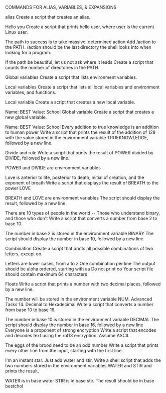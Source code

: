 COMMANDS FOR ALIAS, VARIABLES, & EXPANSIONS

alias Create a script that creates an alias.

Hello you Create a script that prints hello user, where user is the current Linux user.

The path to success is to take massive, determined action Add /action to the PATH. /action should be the last directory the shell looks into when looking for a program.

If the path be beautiful, let us not ask where it leads Create a script that counts the number of directories in the PATH.

Global variables Create a script that lists environment variables.

Local variables Create a script that lists all local variables and environment variables, and functions.

Local variable Create a script that creates a new local variable.

 Name: BEST
 Value: School
Global variable Create a script that creates a new global variable.

 Name: BEST
 Value: School
Every addition to true knowledge is an addition to human power Write a script that prints the result of the addition of 128 with the value stored in the environment variable TRUEKNOWLEDGE, followed by a new line.

Divide and rule Write a script that prints the result of POWER divided by DIVIDE, followed by a new line.

POWER and DIVIDE are environment variables

Love is anterior to life, posterior to death, initial of creation, and the exponent of breath Write a script that displays the result of BREATH to the power LOVE

BREATH and LOVE are environment variables The script should display the result, followed by a new line

There are 10 types of people in the world -- Those who understand binary, and those who don't Write a script that converts a number from base 2 to base 10.

The number in base 2 is stored in the environment variable BINARY The script should display the number in base 10, followed by a new line

Combination Create a script that prints all possible combinations of two letters, except oo.

Letters are lower cases, from a to z One combination per line The output should be alpha ordered, starting with aa Do not print oo Your script file should contain maximum 64 characters

Floats Write a script that prints a number with two decimal places, followed by a new line.

The number will be stored in the environment variable NUM. Advanced Tasks 14. Decimal to Hexadecimal Write a script that converts a number from base 10 to base 16.

The number in base 10 is stored in the environment variable DECIMAL
The script should display the number in base 16, followed by a new line
Everyone is a proponent of strong encryption Write a script that encodes and decodes text using the rot13 encryption. Assume ASCII.

The eggs of the brood need to be an odd number Write a script that prints every other line from the input, starting with the first line.

I'm an instant star. Just add water and stir. Write a shell script that adds the two numbers stored in the environment variables WATER and STIR and prints the result.

WATER is in base water
STIR is in base stir.
The result should be in base bestchol

